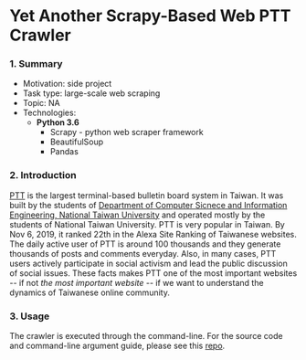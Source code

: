 # Yet Another Scrapy-Based Web PTT Crawler 

### 1. Summary

- Motivation: side project
- Task type: large-scale web scraping
- Topic: NA
- Technologies: 
  - **Python 3.6**
    - Scrapy - python web scraper framework
    - BeautifulSoup
    - Pandas

### 2. Introduction

[PTT](https://www.ptt.cc/) is the largest terminal-based bulletin board system in Taiwan.  It was built by the students of [Department of Computer Sicnece and Information Engineering, National Taiwan University](https://www.csie.ntu.edu.tw/) and operated mostly by the students of National Taiwan University.  PTT is very popular in Taiwan. By Nov 6, 2019, it ranked 22th in the Alexa Site Ranking of Taiwanese websites. The daily active user of PTT is around 100 thousands and they generate thousands of posts and comments everyday. Also, in many cases, PTT users actively participate in social activism and lead the public discussion of social issues. These facts makes PTT one of the most important websites -- if not *the most important website* -- if we want to understand the dynamics of Taiwanese online community. 

### 3. Usage

The crawler is executed through the command-line. For the source code and command-line argument guide, please see this [repo](https://github.com/kimballXD/WebPttSracpy). 
